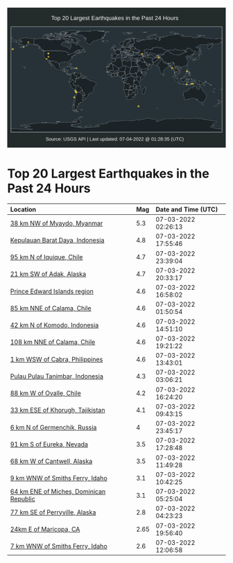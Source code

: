 ![Map](./map.png)

# Top 20 Largest Earthquakes in the Past 24 Hours

| Location | Mag | Date and Time (UTC) |
|:---|:---|:---|
| [38 km NW of Myaydo, Myanmar](https://earthquake.usgs.gov/earthquakes/eventpage/us6000hzh5) | 5.3 | 07-03-2022 02:26:13 |
| [Kepulauan Barat Daya, Indonesia](https://earthquake.usgs.gov/earthquakes/eventpage/us6000hzkl) | 4.8 | 07-03-2022 17:55:46 |
| [95 km N of Iquique, Chile](https://earthquake.usgs.gov/earthquakes/eventpage/us6000hzm7) | 4.7 | 07-03-2022 23:39:04 |
| [21 km SW of Adak, Alaska](https://earthquake.usgs.gov/earthquakes/eventpage/us6000hzld) | 4.7 | 07-03-2022 20:33:17 |
| [Prince Edward Islands region](https://earthquake.usgs.gov/earthquakes/eventpage/us6000hzkc) | 4.6 | 07-03-2022 16:58:02 |
| [85 km NNE of Calama, Chile](https://earthquake.usgs.gov/earthquakes/eventpage/us6000hzh0) | 4.6 | 07-03-2022 01:50:54 |
| [42 km N of Komodo, Indonesia](https://earthquake.usgs.gov/earthquakes/eventpage/us6000hzjv) | 4.6 | 07-03-2022 14:51:10 |
| [108 km NNE of Calama, Chile](https://earthquake.usgs.gov/earthquakes/eventpage/us6000hzkx) | 4.6 | 07-03-2022 19:21:22 |
| [1 km WSW of Cabra, Philippines](https://earthquake.usgs.gov/earthquakes/eventpage/us6000hzjn) | 4.6 | 07-03-2022 13:43:01 |
| [Pulau Pulau Tanimbar, Indonesia](https://earthquake.usgs.gov/earthquakes/eventpage/us6000hzhb) | 4.3 | 07-03-2022 03:06:21 |
| [88 km W of Ovalle, Chile](https://earthquake.usgs.gov/earthquakes/eventpage/us6000hzk6) | 4.2 | 07-03-2022 16:24:20 |
| [33 km ESE of Khorugh, Tajikistan](https://earthquake.usgs.gov/earthquakes/eventpage/us6000hziq) | 4.1 | 07-03-2022 09:43:15 |
| [6 km N of Germenchik, Russia](https://earthquake.usgs.gov/earthquakes/eventpage/us6000hzmb) | 4 | 07-03-2022 23:45:17 |
| [91 km S of Eureka, Nevada](https://earthquake.usgs.gov/earthquakes/eventpage/nn00842158) | 3.5 | 07-03-2022 17:28:48 |
| [68 km W of Cantwell, Alaska](https://earthquake.usgs.gov/earthquakes/eventpage/ak0228ghq6rr) | 3.5 | 07-03-2022 11:49:28 |
| [9 km WNW of Smiths Ferry, Idaho](https://earthquake.usgs.gov/earthquakes/eventpage/us6000hziu) | 3.1 | 07-03-2022 10:42:25 |
| [64 km ENE of Miches, Dominican Republic](https://earthquake.usgs.gov/earthquakes/eventpage/us6000hzhn) | 3.1 | 07-03-2022 05:25:04 |
| [77 km SE of Perryville, Alaska](https://earthquake.usgs.gov/earthquakes/eventpage/us6000hzhd) | 2.8 | 07-03-2022 04:23:23 |
| [24km E of Maricopa, CA](https://earthquake.usgs.gov/earthquakes/eventpage/ci40295976) | 2.65 | 07-03-2022 19:56:40 |
| [7 km WNW of Smiths Ferry, Idaho](https://earthquake.usgs.gov/earthquakes/eventpage/us6000hzja) | 2.6 | 07-03-2022 12:06:58 |
